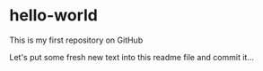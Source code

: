 # hello-world

This is my first repository on GitHub

Let's put some fresh new text into this readme file and commit it...
